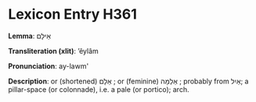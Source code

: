 # Lexicon Entry H361

**Lemma**: אֵילָם

**Transliteration (xlit)**: ʼêylâm

**Pronunciation**: ay-lawm'

**Description**:
or (shortened) אֵלָם ; or (feminine) אֵלַמָּה ; probably from אַיִל; a pillar-space (or colonnade), i.e. a pale (or portico); arch.
